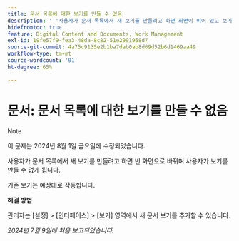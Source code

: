 ```yaml
---
title: 문서 목록에 대한 보기를 만들 수 없음
description: '''사용자가 문서 목록에서 새 보기를 만들려고 하면 화면이 비어 있고 보기를 만들 수 없습니다. ”'
hidefromtoc: true
feature: Digital Content and Documents, Work Management
exl-id: 19fe57f9-fea3-48da-8c82-51e2991958d7
source-git-commit: 4a75c9135e2b1ba7dab0ab8d69d52b6d1469aa49
workflow-type: tm+mt
source-wordcount: '91'
ht-degree: 65%

---
```


# 문서: 문서 목록에 대한 보기를 만들 수 없음

>[!NOTE]
>
>이 문제는 2024년 8월 1일 금요일에 수정되었습니다.

사용자가 문서 목록에서 새 보기를 만들려고 하면 빈 화면으로 바뀌며 사용자가 보기를 만들 수 없게 됩니다.

기존 보기는 예상대로 작동합니다.

**해결 방법**

관리자는 [설정] > [인터페이스] > [보기] 영역에서 새 문서 보기를 추가할 수 있습니다.

_2024년 7월 9일에 처음 보고되었습니다._
